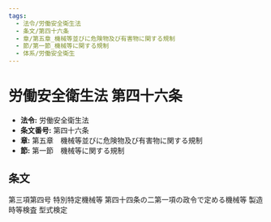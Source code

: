 ```yaml
---
tags:
  - 法令/労働安全衛生法
  - 条文/第四十六条
  - 章/第五章_機械等並びに危険物及び有害物に関する規制
  - 節/第一節_機械等に関する規制
  - 体系/労働安全衛生
---
```

# 労働安全衛生法 第四十六条

- **法令:** 労働安全衛生法
- **条文番号:** 第四十六条
- **章:** 第五章　機械等並びに危険物及び有害物に関する規制
- **節:** 第一節　機械等に関する規制

## 条文
第三項第四号 	特別特定機械等	第四十四条の二第一項の政令で定める機械等
	製造時等検査	型式検定

